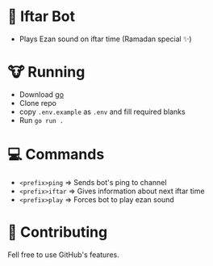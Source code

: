 # 🕌 Iftar Bot

-   Plays Ezan sound on iftar time (Ramadan special ✨)

# 🐮 Running

-   Download [go](https://golang.org/doc/install)
-   Clone repo
-   copy `.env.example` as `.env` and fill required blanks
-   Run `go run .`

# 💻 Commands

-   `<prefix>ping` => Sends bot's ping to channel
-   `<prefix>iftar` => Gives information about next iftar time
-   `<prefix>play` => Forces bot to play ezan sound

# 🧦 Contributing

Fell free to use GitHub's features.
